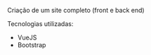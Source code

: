 Criação de um site completo (front e back end)

Tecnologias utilizadas:
<ul>
  <li>VueJS</li>
  <li>Bootstrap</li>
</ul>
